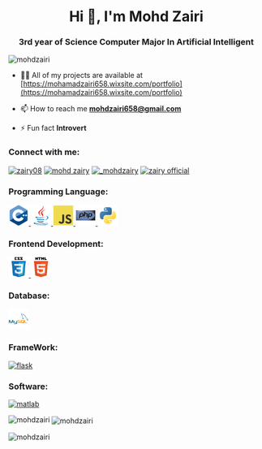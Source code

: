 <h1 align="center">Hi 👋, I'm Mohd Zairi</h1>
<h3 align="center">3rd year of Science Computer Major In Artificial Intelligent</h3>

<p align="left"> <img src="https://komarev.com/ghpvc/?username=mohdzairi&label=Profile%20views&color=0e75b6&style=flat" alt="mohdzairi" /> </p>

- 👨‍💻 All of my projects are available at [https://mohamadzairi658.wixsite.com/portfolio](https://mohamadzairi658.wixsite.com/portfolio)

- 📫 How to reach me **mohdzairi658@gmail.com**

- ⚡ Fun fact **Introvert**

<h3 align="left">Connect with me:</h3>
<p align="left">
<a href="https://twitter.com/zairy08" target="blank"><img align="center" src="https://raw.githubusercontent.com/rahuldkjain/github-profile-readme-generator/master/src/images/icons/Social/twitter.svg" alt="zairy08" height="30" width="40" /></a>
<a href="https://fb.com/mohd zairy" target="blank"><img align="center" src="https://raw.githubusercontent.com/rahuldkjain/github-profile-readme-generator/master/src/images/icons/Social/facebook.svg" alt="mohd zairy" height="30" width="40" /></a>
<a href="https://instagram.com/_mohdzairy" target="blank"><img align="center" src="https://raw.githubusercontent.com/rahuldkjain/github-profile-readme-generator/master/src/images/icons/Social/instagram.svg" alt="_mohdzairy" height="30" width="40" /></a>
<a href="https://www.youtube.com/c/zairy official" target="blank"><img align="center" src="https://raw.githubusercontent.com/rahuldkjain/github-profile-readme-generator/master/src/images/icons/Social/youtube.svg" alt="zairy official" height="30" width="40" /></a>
</p>

<h3 align="left">Programming Language:</h3>
<p align="left"> <a href="https://www.w3schools.com/cpp/" target="_blank" rel="noreferrer"> <img src="https://raw.githubusercontent.com/devicons/devicon/master/icons/cplusplus/cplusplus-original.svg" alt="cplusplus" width="40" height="40"/> </a> 
<a href="https://www.java.com" target="_blank" rel="noreferrer"> <img src="https://raw.githubusercontent.com/devicons/devicon/master/icons/java/java-original.svg" alt="java" width="40" height="40"/> </a> <a href="https://developer.mozilla.org/en-US/docs/Web/JavaScript" target="_blank" rel="noreferrer"> <img src="https://raw.githubusercontent.com/devicons/devicon/master/icons/javascript/javascript-original.svg" alt="javascript" width="40" height="40"/> </a> <a href="https://www.php.net" target="_blank" rel="noreferrer"> <img src="https://raw.githubusercontent.com/devicons/devicon/master/icons/php/php-original.svg" alt="php" width="40" height="40"/> </a> <a href="https://www.python.org" target="_blank" rel="noreferrer"> <img src="https://raw.githubusercontent.com/devicons/devicon/master/icons/python/python-original.svg" alt="python" width="40" height="40"/> </a> </p>
  
 
<h3 align="left">Frontend Development:</h3>
 <a href="https://www.w3schools.com/css/" target="_blank" rel="noreferrer"> <img src="https://raw.githubusercontent.com/devicons/devicon/master/icons/css3/css3-original-wordmark.svg" alt="css3" width="40" height="40"/> </a>  <a href="https://www.w3.org/html/" target="_blank" rel="noreferrer"> <img src="https://raw.githubusercontent.com/devicons/devicon/master/icons/html5/html5-original-wordmark.svg" alt="html5" width="40" height="40"/> </a> 
 
 
 <h3 align="left">Database:</h3>
 <a href="https://www.mysql.com/" target="_blank" rel="noreferrer"> <img src="https://raw.githubusercontent.com/devicons/devicon/master/icons/mysql/mysql-original-wordmark.svg" alt="mysql" width="40" height="40"/> </a> 
 
  <h3 align="left">FrameWork:</h3>
  <a href="https://flask.palletsprojects.com/" target="_blank" rel="noreferrer"> <img src="https://www.vectorlogo.zone/logos/pocoo_flask/pocoo_flask-icon.svg" alt="flask" width="40" height="40"/> </a>
  
  <h3 align="left">Software:</h3>  
 <a href="https://www.mathworks.com/" target="_blank" rel="noreferrer"> <img src="https://upload.wikimedia.org/wikipedia/commons/2/21/Matlab_Logo.png" alt="matlab" width="40" height="40"/> </a><br>

<p><img align="left" src="https://github-readme-stats.vercel.app/api/top-langs?username=mohdzairi&show_icons=true&locale=en&layout=compact" alt="mohdzairi" /></p>

<p>&nbsp;<img align="center" src="https://github-readme-stats.vercel.app/api?username=mohdzairi&show_icons=true&locale=en" alt="mohdzairi" /></p>

<p><img align="center" src="https://github-readme-streak-stats.herokuapp.com/?user=mohdzairi&" alt="mohdzairi" /></p>
